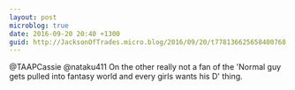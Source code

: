 ```yaml
---
layout: post
microblog: true
date: 2016-09-20 20:40 +1300
guid: http://JacksonOfTrades.micro.blog/2016/09/20/t778136625658400768.html
---
```

@TAAPCassie @nataku411 On the other really not a fan of the 'Normal guy gets pulled into fantasy world and every girls wants his D' thing.
